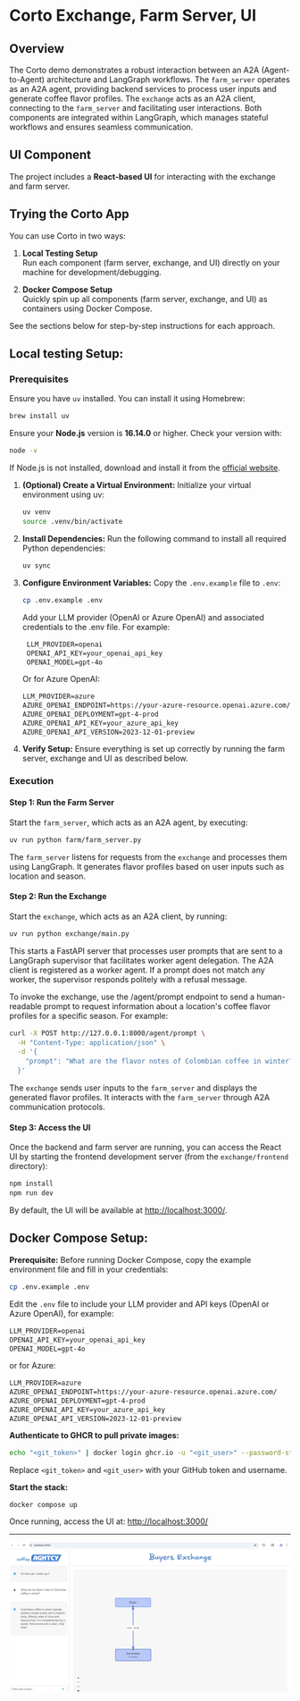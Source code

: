 # Corto Exchange, Farm Server, UI

## Overview

The Corto demo demonstrates a robust interaction between an A2A (Agent-to-Agent) architecture and LangGraph workflows. The `farm_server` operates as an A2A agent, providing backend services to process user inputs and generate coffee flavor profiles. The `exchange` acts as an A2A client, connecting to the `farm_server` and facilitating user interactions. Both components are integrated within LangGraph, which manages stateful workflows and ensures seamless communication.

## UI Component

The project includes a **React-based UI** for interacting with the exchange and farm server.  


## Trying the Corto App

You can use Corto in two ways:

1. **Local Testing Setup**  
   Run each component (farm server, exchange, and UI) directly on your machine for development/debugging.

2. **Docker Compose Setup**  
   Quickly spin up all components (farm server, exchange, and UI) as containers using Docker Compose.

See the sections below for step-by-step instructions for each approach.

## Local testing Setup:


### Prerequisites

Ensure you have `uv` installed. You can install it using Homebrew:

```sh
brew install uv
```

Ensure your **Node.js** version is **16.14.0** or higher. Check your version with:
  ```sh
  node -v
  ```
If Node.js is not installed, download and install it from the [official website](https://nodejs.org/).

1. **(Optional) Create a Virtual Environment:**
    Initialize your virtual environment using uv:

    ```sh
    uv venv
    source .venv/bin/activate
    ```


2. **Install Dependencies:**
   Run the following command to install all required Python dependencies:

   ```sh
   uv sync
   ```

3. **Configure Environment Variables:**
    Copy the `.env.example` file to `.env`:

    ```sh
    cp .env.example .env
    ```

    Add your LLM provider (OpenAI or Azure OpenAI) and associated credentials to the .env file. For example:
 
   ```env
    LLM_PROVIDER=openai
    OPENAI_API_KEY=your_openai_api_key
    OPENAI_MODEL=gpt-4o
    ```

   Or for Azure OpenAI:

    ```env
    LLM_PROVIDER=azure
    AZURE_OPENAI_ENDPOINT=https://your-azure-resource.openai.azure.com/
    AZURE_OPENAI_DEPLOYMENT=gpt-4-prod
    AZURE_OPENAI_API_KEY=your_azure_api_key
    AZURE_OPENAI_API_VERSION=2023-12-01-preview
    ```

3. **Verify Setup:**
   Ensure everything is set up correctly by running the farm server, exchange and UI as described below.

### Execution

#### Step 1: Run the Farm Server
Start the `farm_server`, which acts as an A2A agent, by executing:

```sh
uv run python farm/farm_server.py
```

The `farm_server` listens for requests from the `exchange` and processes them using LangGraph. It generates flavor profiles based on user inputs such as location and season.

#### Step 2: Run the Exchange
Start the `exchange`, which acts as an A2A client, by running:

```sh
uv run python exchange/main.py
```

This starts a FastAPI server that processes user prompts that are sent to a LangGraph supervisor that facilitates worker agent delegation. The A2A client is registered as a worker agent. If a prompt does not match any worker, the supervisor responds politely with a refusal message.

To invoke the exchange, use the /agent/prompt endpoint to send a human-readable prompt to request information about a location's coffee flavor profiles for a specific season. For example:
```bash
curl -X POST http://127.0.0.1:8000/agent/prompt \
  -H "Content-Type: application/json" \
  -d '{
    "prompt": "What are the flavor notes of Colombian coffee in winter?"
  }'
```

The `exchange` sends user inputs to the `farm_server` and displays the generated flavor profiles. It interacts with the `farm_server` through A2A communication protocols.


#### Step 3: Access the UI

Once the backend and farm server are running, you can access the React UI by starting the frontend development server (from the `exchange/frontend` directory):

```sh
npm install
npm run dev
```

By default, the UI will be available at [http://localhost:3000/](http://localhost:3000/).



## Docker Compose Setup:

**Prerequisite:**
Before running Docker Compose, copy the example environment file and fill in your credentials:

```sh
cp .env.example .env
```

Edit the `.env` file to include your LLM provider and API keys (OpenAI or Azure OpenAI), for example:

```env
LLM_PROVIDER=openai
OPENAI_API_KEY=your_openai_api_key
OPENAI_MODEL=gpt-4o
```
or for Azure:
```env
LLM_PROVIDER=azure
AZURE_OPENAI_ENDPOINT=https://your-azure-resource.openai.azure.com/
AZURE_OPENAI_DEPLOYMENT=gpt-4-prod
AZURE_OPENAI_API_KEY=your_azure_api_key
AZURE_OPENAI_API_VERSION=2023-12-01-preview
```

**Authenticate to GHCR to pull private images:**

```sh
echo "<git_token>" | docker login ghcr.io -u "<git_user>" --password-stdin
```
Replace `<git_token>` and `<git_user>` with your GitHub token and username.

**Start the stack:**

```sh
docker compose up
```

Once running, access the UI at: [http://localhost:3000/](http://localhost:3000/)

---


![Screenshot](images/corto-ui.png)

